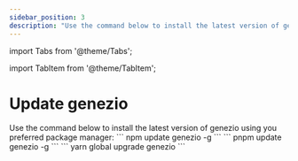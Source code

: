 ```yaml
---
sidebar_position: 3
description: "Use the command below to install the latest version of genezio using your preferred package manager: npm, pnpm, or yarn"
---
```


import Tabs from '@theme/Tabs';

import TabItem from '@theme/TabItem';

# Update genezio

<head>
  <title>Update genezio CLI command | Genezio Documentation</title>
</head>
Use the command below to install the latest version of genezio using you preferred package manager:

<Tabs>
  <TabItem className="tab-item" value="npm" label="npm">
```
npm update genezio -g
```
  </TabItem>
  <TabItem className="tab-item" value="pnpm" label="pnpm">
```
pnpm update genezio -g
```
  </TabItem>
  <TabItem  className="tab-item" value="yarn" label="yarn">
```
yarn global upgrade genezio 
```
  </TabItem>
</Tabs>
